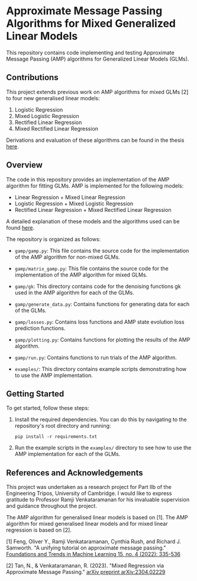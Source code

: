 # Approximate Message Passing Algorithms for Mixed Generalized Linear Models

This repository contains code implementing and testing Approximate Message Passing (AMP) algorithms for Generalized Linear Models (GLMs).

## Contributions

This project extends previous work on AMP algorithms for mixed GLMs [2] to four new generalised linear models:

1. Logistic Regression
2. Mixed Logistic Regression
3. Rectified Linear Regression
4. Mixed Rectified Linear Regression

Derivations and evaluation of these algorithms can be found in the thesis [here](Thesis.pdf).

## Overview

The code in this repository provides an implementation of the AMP algorithm for fitting GLMs. AMP is implemented for the following models:

- Linear Regression + Mixed Linear Regression
- Logistic Regression + Mixed Logistic Regression
- Rectified Linear Regression + Mixed Rectified Linear Regression

A detailed explanation of these models and the algorithms used can be found [here](Thesis.pdf).

The repository is organized as follows:

- `gamp/gamp.py`: This file contains the source code for the implementation of the AMP algorithm for non-mixed GLMs.

- `gamp/matrix_gamp.py`: This file contains the source code for the implementation of the AMP algorithm for mixed GLMs.

- `gamp/gk`: This directory contains code for the denoising functions gk used in the AMP algorithm for each of the GLMs.

- `gamp/generate_data.py`: Contains functions for generating data for each of the GLMs.

- `gamp/losses.py`: Contains loss functions and AMP state evolution loss prediction functions.

- `gamp/plotting.py`: Contains functions for plotting the results of the AMP algorithm.

- `gamp/run.py`: Contains functions to run trials of the AMP algorithm.

- `examples/`: This directory contains example scripts demonstrating how to use the AMP implementation.

## Getting Started

To get started, follow these steps:

1. Install the required dependencies. You can do this by navigating to the repository's root directory and running:

   ```
   pip install -r requirements.txt
   ```

2. Run the example scripts in the `examples/` directory to see how to use the AMP implementation for each of the GLMs.

## References and Acknowledgements

This project was undertaken as a research project for Part IIb of the Engineering Tripos, University of Cambridge. I would like to express gratitude to Professor Ramji Venkataramanan for his invaluable supervision and guidance throughout the project. 

The AMP algorithm for generalised linear models is based on [1]. The AMP algorithm for mixed generalised linear models and for mixed linear regression is based on [2].

[1] Feng, Oliver Y., Ramji Venkataramanan, Cynthia Rush, and Richard J. Samworth.
"A unifying tutorial on approximate message passing."
[Foundations and Trends in Machine Learning 15, no. 4 (2022): 335-536](https://www.nowpublishers.com/article/Details/MAL-092)

[2] Tan, N., & Venkataramanan, R. (2023).
"Mixed Regression via Approximate Message Passing."
[arXiv preprint arXiv:2304.02229](https://arxiv.org/abs/2304.02229)
